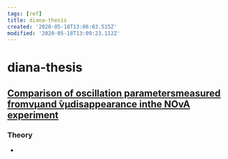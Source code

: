 ```yaml
---
tags: [ref]
title: diana-thesis
created: '2020-05-18T13:06:03.515Z'
modified: '2020-05-18T13:09:23.112Z'
---
```


# diana-thesis

## [Comparison of oscillation parametersmeasured fromνμand ̄νμdisappearance inthe NOvA experiment](http://sro.sussex.ac.uk/id/eprint/87977/1/M%C3%A9ndez%20M%C3%A9ndez%2C%20Diana%20Patricia.pdf)

### Theory

- 
